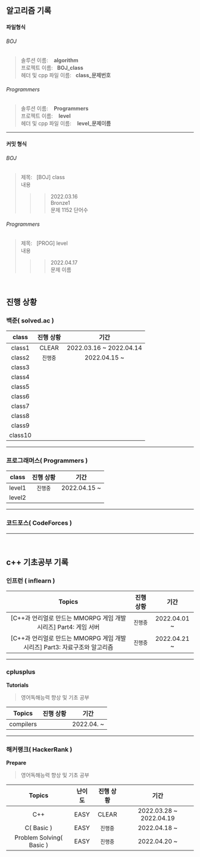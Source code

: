 ## 알고리즘 기록

#### 파일형식
###### BOJ
> 솔루션 이름: &nbsp;&nbsp; ****algorithm**** <br>
> 프로젝트 이름: &nbsp;&nbsp;****BOJ_class**** <br>
> 헤더 및 cpp 파일 이름: &nbsp;&nbsp;****class_문제번호**** <br>

###### Programmers
> 솔루션 이름: &nbsp;&nbsp; ****Programmers**** <br>
> 프로젝트 이름: &nbsp;&nbsp; ****level**** <br>
> 헤더 및 cpp 파일 이름: &nbsp;&nbsp; ****level_문제이름**** <br>

---------

#### 커밋 형식
###### BOJ
> 제목: &nbsp;&nbsp;[BOJ] class <br>
> 내용
> > >2022.03.16<br>
> > >Bronze1 <br>
> > >문제 1152 단어수 <br>

###### Programmers
> 제목: &nbsp;&nbsp;[PROG] level <br>
> 내용
> > >2022.04.17 <br>
> > >문제 이름 <br>
<br>

## 진행 상황

### 백준( solved.ac )
| class | 진행 상황 | 기간 |
| :----: | :----: | :----: |
|class1| CLEAR | 2022.03.16 ~ 2022.04.14 |
|class2| `진행중` | 2022.04.15 ~ |
|class3| | |
|class4| | |
|class5| | |
|class6| |  |
|class7| | |
|class8| | |
|class9| |   |
|class10| | |

---------------
### 프로그래머스( Programmers )
| class | 진행 상황 | 기간 |
| :----: | :----: | :----: |
|level1| `진행중` | 2022.04.15 ~ |
|level2| | |

---------------
### 코드포스( CodeForces )

----------------
<br>

## c++ 기초공부 기록

### 인프런 ( inflearn )
| Topics | 진행 상황 | 기간 |
| :----: | :----: | :----: |
| [C++과 언리얼로 만드는 MMORPG 게임 개발 시리즈] Part4: 게임 서버 | `진행중` | 2022.04.01 ~ |
| [C++과 언리얼로 만드는 MMORPG 게임 개발 시리즈] Part3: 자료구조와 알고리즘 | `진행중` | 2022.04.21 ~ |

----------------
### cplusplus 
****Tutorials****
> 영어독해능력 향상 및 기초 공부

| Topics | 진행 상황 | 기간 |
| :----: | :----: | :----: |
| compilers | ` ` | 2022.04. ~ |

----------------
### 해커랭크( HackerRank )

****Prepare****
> 영어독해능력 향상 및 기초 공부

| Topics | 난이도 | 진행 상황 | 기간 |
| :----: | :----: | :----: | :----: |
| C++ | EASY | CLEAR | 2022.03.28 ~ 2022.04.19 |
| C( Basic ) | EASY | `진행중` | 2022.04.18 ~ |
| Problem Solving( Basic ) | EASY | `진행중` | 2022.04.20 ~ |
